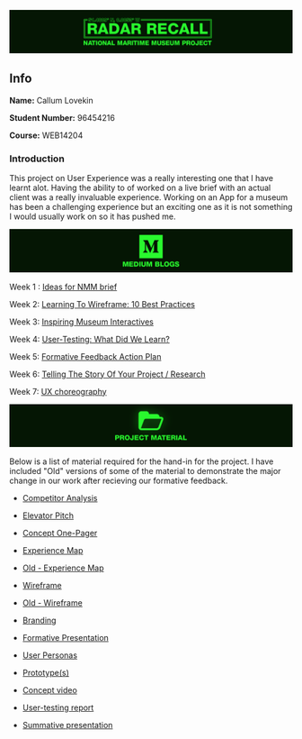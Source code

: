 ![title](https://raw.githubusercontent.com/CallumLovekin28/NMM-Summative/master/Images/Title.png)
## Info

**Name:** Callum Lovekin

**Student Number:** 96454216

**Course:** WEB14204

### Introduction

This project on User Experience was a really interesting one that I have learnt alot. Having the ability to of worked on a live brief with an actual client was a really invaluable experience. Working on an App for a museum has been a challenging experience but an exciting one as it is not something I would usually work on so it has pushed me. 

![blogs](https://raw.githubusercontent.com/CallumLovekin28/NMM-Summative/master/Images/Blogs.png)

Week 1 : [Ideas for NMM brief](https://medium.com/@c.lovekin/nmm-week-one-d7abf6538b82) 

Week 2: [Learning To Wireframe: 10 Best Practices](https://medium.com/@c.lovekin/learning-to-wireframe-7df069f2b459) 

Week 3: [Inspiring Museum Interactives](https://medium.com/@c.lovekin/digital-museum-experience-73dcc6bab6e8) 

Week 4: [User-Testing: What Did We Learn?](https://medium.com/@c.lovekin/what-did-i-learn-about-user-testing-as-a-ux-method-nmm4-293d895c6bb5) 

Week 5: [Formative Feedback Action Plan](https://medium.com/@c.lovekin/formative-feedback-nmm5-c0c66fe34b24)

Week 6: [Telling The Story Of Your Project / Research](https://medium.com/@c.lovekin/using-storytelling-to-effectively-communicate-your-research-nmm6-28fbf746dd61) 

Week 7: [UX choreography]() 


![Material](https://raw.githubusercontent.com/CallumLovekin28/NMM-Summative/master/Images/Material.png)

Below is a list of material required for the hand-in for the project. I have included "Old" versions of some of the material to demonstrate the major change in our work after recieving our formative feedback.

- [Competitor Analysis]()

- [Elevator Pitch](https://docs.google.com/document/d/10SKfuGsolsGMAS-KE-qXAK9XnOdpojTMy1YCMleO2JU/edit?usp=sharing)

- [Concept One-Pager](https://drive.google.com/file/d/1pVYf-cnz8zL5rcR-yiZXEDRCR83Iiwgq/view?usp=sharing)

- [Experience Map](https://drive.google.com/file/d/1XPuHak-oeSTtOpTd96ZPt04QfgDIsa8T/view?usp=sharing)
- [Old - Experience Map](https://drive.google.com/file/d/1XPuHak-oeSTtOpTd96ZPt04QfgDIsa8T/view?usp=sharing)

- [Wireframe](https://drive.google.com/file/d/15D_yWQ-1TBt15E4CF9p2hiavjh-ZpF8C/view?usp=sharing)
- [Old - Wireframe](https://drive.google.com/file/d/1Wzbnyhhhe7vXxVhQviArdZmvpMOFBnt_/view?usp=sharing)

- [Branding](https://drive.google.com/drive/folders/18VTEUrIjipsO6WWimDnwJvuknlTaCJut?usp=sharing)

- [Formative Presentation](https://drive.google.com/file/d/1qYuLCF-i4EVCvvFcRQF6GATMpZUKt-9G/view?usp=sharing)

- [User Personas](https://docs.google.com/document/d/1Vj_lbFFjSIwNnTGtZiWFEIoSbJH9Xq_VhKhHvQieLPw/edit?usp=sharing)

- [Prototype(s)](https://drive.google.com/drive/folders/1zz6gBNPmqcVB2hswZf1YgXHGFmwY5sgR?usp=sharing)

- [Concept video]()

- [User-testing report]()

- [Summative presentation]()


